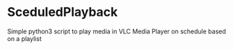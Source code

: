 # SceduledPlayback
Simple python3 script to play media in VLC Media Player on schedule based on a playlist
